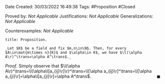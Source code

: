 <br />
<br />

Date Created: 30/03/2022 16:49:38
Tags: #Proposition #Closed 

Proved by: _Not Applicable_
Justifications: _Not Applicable_
Generalizations: _Not Applicable_

Counterexamples: _Not Applicable_

``` ad-Proposition
title: Proposition.

_Let $K$ be a field and fix $m,n\in\N$. Then, for every $A\in\mat{m\times n}{K}$ and $\alpha\in K$, we have $\l(\alpha A\r)^\trans=\alpha A^\trans$._

```

_Proof_. Simply observe that $\l(\alpha A\r)^\trans=\l(\alpha\l[a_{ij}\r]\r)^\trans=\l[\alpha a_{ij}\r]^\trans=\l[\alpha a_{ji}\r]=\alpha\l[a_{ji}\r]=\alpha A^\trans$.<span style="float:right;">$\blacksquare$</span>
